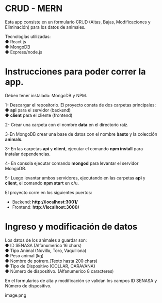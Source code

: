 # CRUD - MERN

Esta app consiste en un formulario CRUD (Altas, Bajas, Modificaciones y Eliminación) para los datos de animales.

Tecnologías utilizadas:</br>
● React.js</br>
● MongoDB</br>
● Express/node.js

# 

# Instrucciones para poder correr la app.

Deben tener instalado: MongoDB y NPM.

1- Descargar el repositorio. 
      El proyecto consta de dos carpetas principales: </br>
      ● **api** para el servidor (backend) </br>
      ● **client** para el cliente (frontend)</br>

2- Crear una carpeta con el nombre **data** en el directorio raíz. 

3-En MongoDB crear una base de datos con el nombre **basto** y la colección **animals**.

3- En las carpetas  **api** y **client**, ejecutar el comando **npm install** para instalar dependencias. 

4- En consola ejecutar comando **mongod** para levantar el servidor MongoDB. 

5- Luego levantar ambos servidores, ejecutando en las carpetas **api** y **client**, el comando **npm start** en c/u.

El proyecto corre en los siguientes puertos:</br>
   - Backend: **http://localhost:3001/**</br>
   - Frontend: **http://localhost:3000/**</br>

# 

# Ingreso y modificación de datos

Los datos de los animales a guardar son:</br>
● ID SENASA (Alfanumerico 16 chars)</br>
● Tipo Animal (Novillo, Toro, Vaquillona)</br>
● Peso animal (kg)</br>
● Nombre de potrero.(Texto hasta 200 chars)</br>
● Tipo de Dispositivo (COLLAR, CARAVANA)</br>
● Número de dispositivo. (Alfanumerico 8 caracteres)</br>

En el formularios de alta y modificación se validan los campos ID SENASA y Número de dispositivo.

image.png